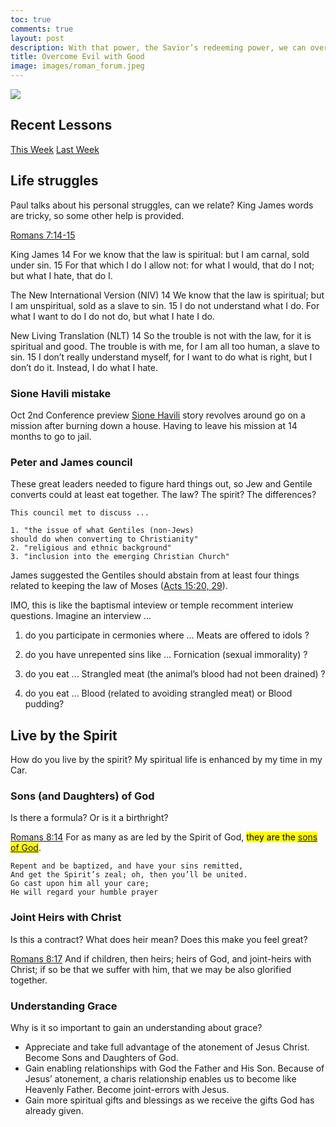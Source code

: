 ```yaml
---
toc: true
comments: true
layout: post
description: With that power, the Savior’s redeeming power, we can overcome evil—both evil in the world and evil in ourselves—with good.
title: Overcome Evil with Good
image: images/roman_forum.jpeg
---
```


![]({{site.baseurl}}/images/roman_forum.jpeg)

## Recent Lessons
[This Week](https://www.churchofjesuschrist.org/study/manual/come-follow-me-for-individuals-and-families-new-testament-2023/34?lang=eng)
[Last Week](https://www.churchofjesuschrist.org/study/manual/come-follow-me-for-individuals-and-families-new-testament-2023/33?lang=eng)

## Life struggles
Paul talks about his personal struggles, can we relate?  King James words are tricky, so some other help is provided.

[Romans 7:14-15](https://www.churchofjesuschrist.org/study/scriptures/nt/rom/7?lang=eng&id=p14-p15#p14)

King James
14 For we know that the law is spiritual: but I am carnal, sold under sin. 15 For that which I do I allow not: for what I would, that do I not; but what I hate, that do I.

The New International Version (NIV)
14 We know that the law is spiritual; but I am unspiritual, sold as a slave to sin. 15 I do not understand what I do. For what I want to do I do not do, but what I hate I do.

New Living Translation (NLT)
14 So the trouble is not with the law, for it is spiritual and good. The trouble is with me, for I am all too human, a slave to sin. 15 I don’t really understand myself, for I want to do what is right, but I don’t do it. Instead, I do what I hate.

### Sione Havili mistake
Oct 2nd Conference preview [Sione Havili](https://ksltv.com/473425/preview-conference-doc-redeemed-the-sione-havili-story/) story revolves around go on a mission after burning down a house.  Having to leave his mission at 14 months to go to jail.

### Peter and James council
These great leaders needed to figure hard things out, so Jew and Gentile converts could at least eat together.  The law?  The spirit?  The differences?

```
This council met to discuss ...

1. "the issue of what Gentiles (non-Jews) 
should do when converting to Christianity" 
2. "religious and ethnic background"
3. "inclusion into the emerging Christian Church"
``````

James suggested the Gentiles should abstain from at least four things related to keeping the law of Moses ([Acts 15:20, 29](https://site.churchofjesuschrist.org/study/scriptures/nt/acts/15?lang=eng&id=20,29#p20)).   

IMO, this is like the baptismal inteview or temple recomment interiew questions. Imagine an interview ...

1. do you participate in cermonies where ... Meats are offered to idols ?

2. do you have unrepented sins like ... Fornication (sexual immorality) ?

3. do you eat ... Strangled meat (the animal’s blood had not been drained) ?

4. do you eat ... Blood (related to avoiding strangled meat) or Blood pudding?

## Live by the Spirit
How do you live by the spirit?  My spiritual life is enhanced by my time in my Car.


### Sons (and Daughters) of God
Is there a formula?  Or is it a birthright?

[Romans 8:14](https://www.churchofjesuschrist.org/study/scriptures/nt/rom/8?lang=eng&id=p14#p14)
For as many as are led by the Spirit of God, <mark>they are the [sons of God](https://www.churchofjesuschrist.org/study/scriptures/tg/sons-and-daughters-of-god?lang=eng)</mark>.

```
Repent and be baptized, and have your sins remitted,
And get the Spirit’s zeal; oh, then you’ll be united.
Go cast upon him all your care;
He will regard your humble prayer
```

### Joint Heirs with Christ
Is this a contract?  What does heir mean?  Does this make you feel great?

[Romans 8:17](https://www.churchofjesuschrist.org/study/scriptures/nt/rom/8?lang=eng&id=p17#p17)
And if children, then heirs; heirs of God, and joint-heirs with Christ; if so be that we suffer with him, that we may be also glorified together.

### Understanding Grace
Why is it so important to gain an understanding about
grace?
- Appreciate and take full advantage of the atonement of Jesus Christ.  Become Sons and Daughters of God.
- Gain enabling relationships with God the Father and His Son.  Because of Jesus’ atonement, a charis relationship enables us to become like Heavenly Father. Become joint-errors with Jesus.
- Gain more spiritual gifts and blessings as we receive the gifts God has already given.


